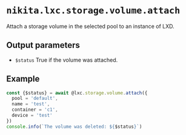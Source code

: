 
# `nikita.lxc.storage.volume.attach`

Attach a storage volume in the selected pool to an instance of LXD.

## Output parameters

* `$status`
  True if the volume was attached.

## Example

```js
const {$status} = await @lxc.storage.volume.attach({
  pool = 'default',
  name = 'test',
  container = 'c1',
  device = 'test'
})
console.info(`The volume was deleted: ${$status}`)
```
